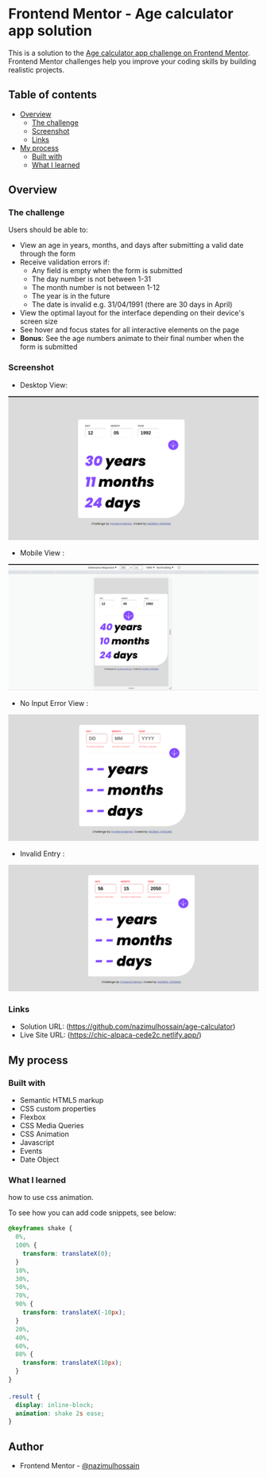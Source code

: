 # Frontend Mentor - Age calculator app solution

This is a solution to the [Age calculator app challenge on Frontend Mentor](https://www.frontendmentor.io/challenges/age-calculator-app-dF9DFFpj-Q). Frontend Mentor challenges help you improve your coding skills by building realistic projects.

## Table of contents

- [Overview](#overview)
  - [The challenge](#the-challenge)
  - [Screenshot](#screenshot)
  - [Links](#links)
- [My process](#my-process)
  - [Built with](#built-with)
  - [What I learned](#what-i-learned)

## Overview

### The challenge

Users should be able to:

- View an age in years, months, and days after submitting a valid date through the form
- Receive validation errors if:
  - Any field is empty when the form is submitted
  - The day number is not between 1-31
  - The month number is not between 1-12
  - The year is in the future
  - The date is invalid e.g. 31/04/1991 (there are 30 days in April)
- View the optimal layout for the interface depending on their device's screen size
- See hover and focus states for all interactive elements on the page
- **Bonus**: See the age numbers animate to their final number when the form is submitted

### Screenshot

- Desktop View:

![](./desktop-complete.png)

- Mobile View :

![](./mobile-view.png)

- No Input Error View :

![](./no-input-error.png)

- Invalid Entry :

![](./invalid-entry-error.png)

### Links

- Solution URL: (https://github.com/nazimulhossain/age-calculator)
- Live Site URL: (https://chic-alpaca-cede2c.netlify.app/)

## My process

### Built with

- Semantic HTML5 markup
- CSS custom properties
- Flexbox
- CSS Media Queries
- CSS Animation
- Javascript
- Events
- Date Object

### What I learned

how to use css animation.

To see how you can add code snippets, see below:

```css
@keyframes shake {
  0%,
  100% {
    transform: translateX(0);
  }
  10%,
  30%,
  50%,
  70%,
  90% {
    transform: translateX(-10px);
  }
  20%,
  40%,
  60%,
  80% {
    transform: translateX(10px);
  }
}

.result {
  display: inline-block;
  animation: shake 2s ease;
}
```

## Author

- Frontend Mentor - [@nazimulhossain](https://www.frontendmentor.io/profile/nazimulhossain)
